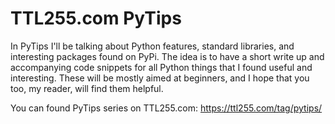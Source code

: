 # TTL255.com PyTips

In PyTips I'll be talking about Python features, standard libraries, and interesting packages found on PyPi. The idea is to have a short write up and accompanying code snippets for all Python things that I found useful and interesting. These will be mostly aimed at beginners, and I hope that you too, my reader, will find them helpful.

You can found PyTips series on TTL255.com: https://ttl255.com/tag/pytips/